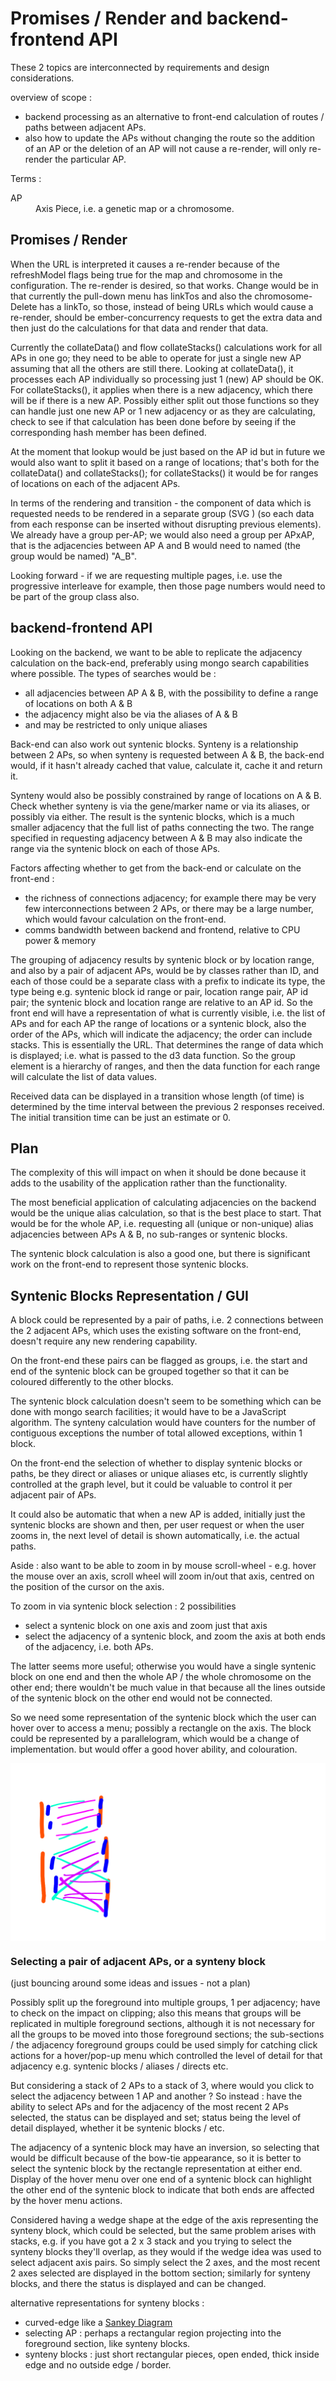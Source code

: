 # Promises / Render and backend-frontend API

These 2 topics are interconnected by requirements and design considerations.

overview of scope :
- backend processing as an alternative to front-end calculation of routes / paths between adjacent APs.
- also how to update the APs without changing the route so the addition of an AP or the deletion of an AP
  will not cause a re-render, will only re-render the particular AP.

Terms :
<dl>
  <dt>AP</dt>
  <dd>Axis Piece, i.e. a genetic map or a chromosome.</dd>
</dl>


## Promises / Render 

When the URL is interpreted it causes a re-render because of the refreshModel flags being true for
the map and chromosome in the configuration.
The re-render is desired, so that works.  Change would be in that
currently the pull-down menu has linkTos
and also the chromosome-Delete has a linkTo,
so those, instead of being URLs which would cause a re-render,
should be ember-concurrency requests to
get the extra data and then just do the calculations for that data and render that data.

Currently the collateData() and flow collateStacks() calculations work for all 
APs in one go; they need to be able to operate for just a single new AP
assuming that all the others are still there.
Looking at collateData(), it processes each AP individually so processing just 1 (new) AP should be OK.
For collateStacks(), it applies when there is a new adjacency,
which there will be if there is a new AP.
Possibly either split out those functions so they can handle just one new AP
or 1 new adjacency
or as they are calculating, check to see if that calculation has been done before by
seeing if the corresponding hash member has been defined.

At the moment 
that lookup would be just based on the AP id but in future
we would also want to split it based on a range of locations;
that's both for the collateData() and collateStacks();
for collateStacks() it would be for ranges of locations on each of
the adjacent APs.

In terms of the rendering and transition -
the component of data which is requested needs to be rendered in a separate group (SVG <g>)
(so each data from each response can be inserted without disrupting previous elements).
We already have a group per-AP;
we would also need a group per APxAP,
that is the adjacencies between AP A and B would need to named (the group would be named) "A_B".

Looking forward - if we are requesting multiple pages, i.e. use the progressive interleave for example,
then those page numbers would need to be part of the group class also.

## backend-frontend API

Looking on the backend,
we want to be able to replicate the adjacency calculation on the back-end, preferably using mongo search capabilities where possible.
The types of searches would be :
- all adjacencies between AP A & B,
with the possibility to define a range of locations on both A & B
- the adjacency might also be via the aliases of A & B
- and may be restricted to only unique aliases

Back-end can also work out syntenic blocks.
Synteny is a relationship between 2 APs, so when synteny is requested between A & B,
the back-end would, if it hasn't already cached that value, calculate it, cache it and
return it.

Synteny would also be possibly constrained by range of locations on A & B.
Check whether synteny is via the gene/marker name or via its aliases,
or possibly via either.
The result is the syntenic blocks, which is a much smaller adjacency that the full list of paths
connecting the two.
The range specified in requesting adjacency between A & B
may also indicate the range via the syntenic block on each of those APs.

Factors affecting whether to get from the back-end or calculate on the front-end :
- the richness of connections adjacency;
for example there may be very few interconnections between 2 APs,
or there may be a large number, which would favour calculation on the front-end.
- comms bandwidth between backend and frontend, relative to CPU power & memory

The grouping of adjacency results by syntenic block or by location range,
and also by a pair of adjacent APs, would be by classes rather than ID,
and each of those could be a separate class with a prefix to indicate its type,
the type being e.g. syntenic block id range or pair, location range pair, AP id pair;
the syntenic block and location range are relative to an AP id.
So the front end will have a representation of what is currently visible,
i.e. the list of APs and for each AP the range of locations or a syntenic block,
also the order of the APs, which will indicate the adjacency;
the order can include stacks.  This is essentially the URL.
That determines the range of data which is displayed;
i.e. what is passed to the d3 data function.
So the group element is a hierarchy of ranges,
and then the data function for each range will calculate the list of data values.

Received data can be displayed in a transition whose length (of time) is determined
by the time interval between 
the previous 2 responses received.
The initial transition time can be just an estimate or 0.


## Plan

The complexity of this will impact on when it should be done because it adds to the
usability of the application rather than the functionality.

The most beneficial application of calculating adjacencies on the backend would be the
unique alias calculation, so that is the best place to start.
That would be for the whole AP, i.e. requesting all (unique or non-unique) alias adjacencies between APs A & B,
no sub-ranges or syntenic blocks.

The syntenic block calculation is also a good one, but there is
significant work on the front-end to represent those syntenic blocks.

## Syntenic Blocks Representation / GUI

A block could be represented by a pair of paths, i.e. 2 connections between the 2 adjacent APs,
which uses the existing software on the front-end, doesn't require any new rendering capability.

On the front-end these pairs can be flagged as groups,
i.e. the start and end of the syntenic block can be grouped together so that it can be coloured
differently to the other blocks.

The syntenic block calculation doesn't seem to be something which can be done with mongo search facilities;
it would have to be a JavaScript algorithm.
The synteny calculation would have counters for the number of contiguous exceptions
the number of total allowed exceptions,
within 1 block.

On the front-end the selection of whether to display syntenic blocks or paths,
be they direct or aliases or unique aliases etc,
is currently slightly controlled at the graph level,
but it could be valuable to control it
per adjacent pair of APs.

It could also be automatic that when a new AP is added,
initially just the syntenic blocks are shown and then, per user request or when the user zooms in,
the next level of detail is shown automatically,
i.e. the actual paths.

Aside : also want to be able to zoom in by mouse scroll-wheel - e.g. hover the mouse over an axis, scroll wheel will zoom in/out that axis, centred on the position of the cursor on the axis.

To zoom in via syntenic block selection : 2 possibilities
- select a syntenic block on one axis and zoom just that axis
- select the adjacency of a syntenic block, and zoom the axis
at both ends of the adjacency, i.e. both APs.

The latter seems more useful;
otherwise you would have a single syntenic block on one end and then the whole AP / the whole chromosome on the other end;
there wouldn't be much value in that because all the lines outside of the syntenic block on the other end would not be connected.

So we need some representation of the syntenic block which the user can hover over to access a menu;
possibly a rectangle on the axis.
The block could be represented by a parallelogram, which would be a change of implementation.
but would offer a good hover ability, and colouration.

<img
src="img/Canvas_2017_06_28_17_26_01-syntenyBlock.png" align="center">



### Selecting a pair of adjacent APs, or a synteny block

(just bouncing around some ideas and issues - not a plan)

Possibly split up the foreground <g> into multiple groups, 1 per adjacency;
have to check on the impact on clipping;
also this means that
groups will be replicated in multiple foreground sections,
although it is not necessary for all the groups to be moved into those foreground sections;
the sub-sections / the adjacency foreground groups could be used simply for
catching click actions for a hover/pop-up menu which controlled the level of detail for that adjacency
e.g. syntenic blocks / aliases / directs etc.

But considering a stack of 2 APs to a stack of 3,
where would you click to select the adjacency between 1 AP and another ?
So instead : have the ability to select APs and for the adjacency of the most recent 2 APs selected,
the status can be displayed and set;
status being the level of detail displayed, whether it be syntenic blocks / etc.

The adjacency of a syntenic block
may have an inversion,
so selecting that would be difficult because of the bow-tie appearance,
so it is better to select the syntenic block by the rectangle representation at either end.
Display of the hover menu over one end of a syntenic block can
highlight the other end of the syntenic block
to indicate that both ends are affected by the hover menu actions.

Considered having a wedge shape at the edge of the axis
representing the synteny block, which could be selected,
but the same problem arises with stacks,
e.g. if you have got a 2 x 3 stack and you trying to
select the synteny blocks they'll overlap, as they would if the
wedge idea was used to select adjacent axis pairs.
So simply
select the 2 axes, and the most recent 2 axes selected are displayed
in the bottom section;
similarly for synteny blocks, and there the status is displayed and can be changed.


alternative representations for synteny blocks :
- curved-edge like a [Sankey Diagram](https://bost.ocks.org/mike/sankey/ "Example of Sankey Diagram")
- selecting AP : perhaps a rectangular region projecting into the foreground section, like synteny blocks.
- synteny blocks : just short rectangular pieces, open ended, thick inside edge and no outside edge / border.

